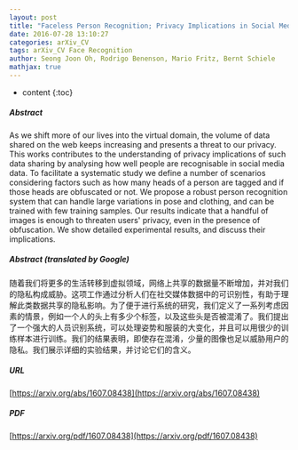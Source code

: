 ```yaml
---
layout: post
title: "Faceless Person Recognition; Privacy Implications in Social Media"
date: 2016-07-28 13:10:27
categories: arXiv_CV
tags: arXiv_CV Face Recognition
author: Seong Joon Oh, Rodrigo Benenson, Mario Fritz, Bernt Schiele
mathjax: true
---
```


* content
{:toc}

##### Abstract
As we shift more of our lives into the virtual domain, the volume of data shared on the web keeps increasing and presents a threat to our privacy. This works contributes to the understanding of privacy implications of such data sharing by analysing how well people are recognisable in social media data. To facilitate a systematic study we define a number of scenarios considering factors such as how many heads of a person are tagged and if those heads are obfuscated or not. We propose a robust person recognition system that can handle large variations in pose and clothing, and can be trained with few training samples. Our results indicate that a handful of images is enough to threaten users' privacy, even in the presence of obfuscation. We show detailed experimental results, and discuss their implications.

##### Abstract (translated by Google)
随着我们将更多的生活转移到虚拟领域，网络上共享的数据量不断增加，并对我们的隐私构成威胁。这项工作通过分析人们在社交媒体数据中的可识别性，有助于理解此类数据共享的隐私影响。为了便于进行系统的研究，我们定义了一系列考虑因素的情景，例如一个人的头上有多少个标签，以及这些头是否被混淆了。我们提出了一个强大的人员识别系统，可以处理姿势和服装的大变化，并且可以用很少的训练样本进行训练。我们的结果表明，即使存在混淆，少量的图像也足以威胁用户的隐私。我们展示详细的实验结果，并讨论它们的含义。

##### URL
[https://arxiv.org/abs/1607.08438](https://arxiv.org/abs/1607.08438)

##### PDF
[https://arxiv.org/pdf/1607.08438](https://arxiv.org/pdf/1607.08438)

